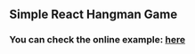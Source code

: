## Simple React Hangman Game

### You can check the online example: [here](https://hangman-react-bay.vercel.app/)
